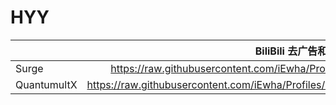 # HYY
| | BiliBili 去广告和换区 |
|:----|:---------------------------:| 
|Surge|https://raw.githubusercontent.com/iEwha/Profiles/master/Surge/Bilibili.sgmodule|
|QuantumultX|https://raw.githubusercontent.com/iEwha/Profiles/master/QuantumultX/Rewrite/bilibili.conf|
